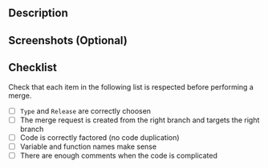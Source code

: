 ## Description

## Screenshots (Optional)

## Checklist

Check that each item in the following list is respected before performing a merge.

- [ ] `Type` and `Release` are correctly choosen
- [ ] The merge request is created from the right branch and targets the right branch
- [ ] Code is correctly factored (no code duplication)
- [ ] Variable and function names make sense
- [ ] There are enough comments when the code is complicated
